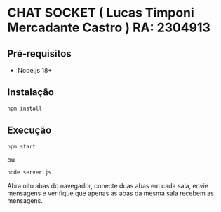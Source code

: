 # CHAT SOCKET ( Lucas Timponi Mercadante Castro ) RA: 2304913

## Pré‑requisitos
- Node.js 18+

## Instalação
```bash
npm install
```

## Execução
```bash
npm start
```
ou
```bash
node server.js
```

Abra oito abas do navegador, conecte duas abas em cada sala, envie mensagens e verifique que apenas as abas da mesma sala recebem as mensagens.
